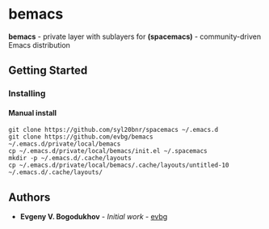 # bemacs

**bemacs** - private layer with sublayers for **(spacemacs)** - community-driven Emacs distribution

## Getting Started

### Installing

#### Manual install
```
git clone https://github.com/syl20bnr/spacemacs ~/.emacs.d
git clone https://github.com/evbg/bemacs ~/.emacs.d/private/local/bemacs
cp ~/.emacs.d/private/local/bemacs/init.el ~/.spacemacs
mkdir -p ~/.emacs.d/.cache/layouts
cp ~/.emacs.d/private/local/bemacs/.cache/layouts/untitled-10 ~/.emacs.d/.cache/layouts/
```

## Authors

* **Evgeny V. Bogodukhov** - *Initial work* - [evbg](https://github.com/evbg)
